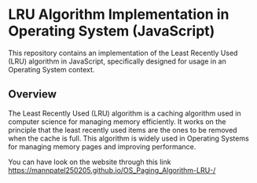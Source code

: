 # LRU Algorithm Implementation in Operating System (JavaScript)

This repository contains an implementation of the Least Recently Used (LRU) algorithm in JavaScript, specifically designed for usage in an Operating System context.

## Overview

The Least Recently Used (LRU) algorithm is a caching algorithm used in computer science for managing memory efficiently. It works on the principle that the least recently used items are the ones to be removed when the cache is full. This algorithm is widely used in Operating Systems for managing memory pages and improving performance.

You can have look on the website through this link
https://mannpatel250205.github.io/OS_Paging_Algorithm-LRU-/

